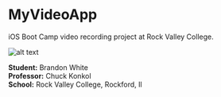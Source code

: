 MyVideoApp
==========

iOS Boot Camp video recording project at Rock Valley College.

![alt text](https://github.com/bwhite000/MyVideoApp/MyVideoApp_icon.png "MyVideoApp icon.")

__Student:__ Brandon White  
__Professor:__ Chuck Konkol  
__School:__ Rock Valley College, Rockford, Il
